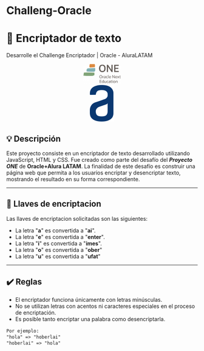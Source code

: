 # Challeng-Oracle
# 🔏 Encriptador de texto
Desarrolle el Challenge Encriptador | Oracle - AluraLATAM
<div align="center"><img src="img/one1.png" width="100"/></div>
<div align="center"><img src="img/logo.svg" width="64"/></div>


## 💡 Descripción

Este proyecto consiste en un encriptador de texto desarrollado utilizando JavaScript, HTML y CSS. Fue creado como parte del desafío del **_Proyecto ONE_** de **Oracle+Alura LATAM**.
La finalidad de este desafío es construir una página web que permita a los usuarios encriptar y desencriptar texto, mostrando el resultado en su forma correspondiente.

---
## 🔑 Llaves de encriptacion

Las llaves de encriptacion solicitadas son las siguientes:

- La letra "**a**" es convertida a "**ai**".
- La letra "**e**" es convertida a "**enter**".
- La letra "**i**" es convertida a "**imes**".
- La letra "**o**" es convertida a "**ober**"
- La letra "**u**" es convertida a "**ufat**"

---

## ✔️ Reglas

- El encriptador funciona únicamente con letras minúsculas.
- No se utilizan letras con acentos ni caracteres especiales en el proceso de encriptación.
- Es posible tanto encriptar una palabra como desencriptarla.

```
Por ejemplo:
"hola" => "hoberlai"
"hoberlai" => "hola"
```


